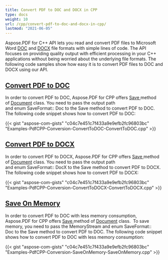 ```yaml
---
title: Convert PDF to DOC and DOCX in CPP
type: docs
weight: 10
url: /cpp/convert-pdf-to-doc-and-docx-in-cpp/
lastmod: "2021-06-05"
---
```


Aspose.PDF for C++ API lets you read and convert PDF files to Microsoft Word [DOC](https://docs.fileformat.com/word-processing/doc) and [DOCX](https://docs.fileformat.com/word-processing/docx) file formats with simple lines of code. The API focuses on providing quality output with efficient processing in your C++ applications without being worried about the underlying file formats. The following code samples show how easy it is to convert PDF files to DOC and DOCX using our API.
## <ins>**Convert PDF to DOC**
In order to convert PDF to DOC, Aspose.PDF for CPP offers [Save ](https://apireference.aspose.com/pdf/cpp/class/aspose.pdf.document/#ac082fe8e67b25685fc51d33e804269fa)method of [Document](https://apireference.aspose.com/pdf/cpp/class/aspose.pdf.document/) class. You need to pass the output path and enum SaveFormat:: Doc to the Save method to convert PDF to DOC. The following code snippet shows how to convert PDF to DOC:

{{< gist "aspose-com-gists" "c04c7e451c7f433a9e9efb2fc96803bc" "Examples-PdfCPP-Conversion-ConvertToDOC-ConvertToDOC.cpp" >}}
## <ins>**Convert PDF to DOCX**
In order to convert PDF to DOCX, Aspose.PDF for CPP offers [Save ](https://apireference.aspose.com/pdf/cpp/class/aspose.pdf.document/#ac082fe8e67b25685fc51d33e804269fa)method of [Document](https://apireference.aspose.com/pdf/cpp/class/aspose.pdf.document/) class. You need to pass the output path and enum SaveFormat:: DocX to the Save method to convert PDF to DOCX. The following code snippet shows how to convert PDF to DOCX:

{{< gist "aspose-com-gists" "c04c7e451c7f433a9e9efb2fc96803bc" "Examples-PdfCPP-Conversion-ConvertToDOCX-ConvertToDOCX.cpp" >}}
## <ins>**Save On Memory**
In order to convert PDF to DOC with less memory consumption, Aspose.PDF for CPP offers [Save ](https://apireference.aspose.com/pdf/cpp/class/aspose.pdf.document/#ac082fe8e67b25685fc51d33e804269fa)method of [Document](https://apireference.aspose.com/pdf/cpp/class/aspose.pdf.document/) class.  To save memory, you need to pass the MemoryStream and enum SaveFormat:: Doc to the Save method to convert PDF to DOC. The following code snippet shows how to convert PDF to DOC with less memory consumption:

{{< gist "aspose-com-gists" "c04c7e451c7f433a9e9efb2fc96803bc" "Examples-PdfCPP-Conversion-SaveOnMemory-SaveOnMemory.cpp" >}}
